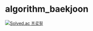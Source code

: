 # algorithm_baekjoon

[![Solved.ac
프로필](http://mazassumnida.wtf/api/v2/generate_badge?boj=jisub3054@gmail.com)](https://solved.ac/jisub3054@gmail.com)
